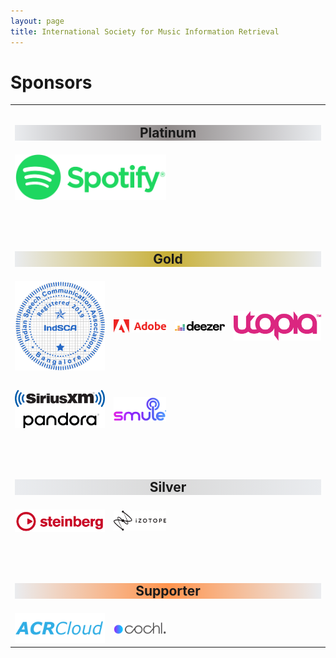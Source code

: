 ```yaml
---
layout: page
title: International Society for Music Information Retrieval
---
```

<h1>Sponsors</h1>
<table class="customtable">
    <tr>
        <td class="teamsection sponsorsection" colspan="4" style="text-align:center;">
            <h2 class="sponsorheadStaging" style="background-color:#8f8a8a; background-image: linear-gradient(to right, #eaecef, #8f8a8a, #eaecef);">Platinum</h2>
        </td>
    </tr>
    <tr>
        <td class="teamsection sponsorsection" colspan="2">
            <a href="https://research.atspotify.com/" target="_blank"><img src="/assets/sponsors/Spotify-logo.png" alt="Avatar" class="platinum-wrapper"></a>
        </td>
    </tr>
    <tr>
       <td>&nbsp;</td>
    </tr>
    <tr>
       <td>&nbsp;</td>
    </tr>
    <tr>
        <td class="teamsection sponsorsection" colspan="4" style="text-align:center;">
            <h2 class="sponsorheadStaging" style="background-color:#c8b037; background-image: linear-gradient(to right, #eaecef, #c8b037, #eaecef);">Gold</h2>
        </td>
    </tr>
    <tr>
        <td class="teamsection sponsorsection">
            <a href="https://indsca.web.app/about" target="_blank"><img src="/assets/sponsors/IndSCA-logo.png" alt="Avatar" class="small-gold-wrapper"></a>
        </td>
        <td class="teamsection sponsorsection">
            <a href="https://www.adobe.com" target="_blank"><img src="/assets/sponsors/Adobe-logo.png" alt="Avatar" class="gold-wrapper"></a>
        </td>
        <td class="teamsection sponsorsection">
            <a href="https://deezer.com" target="_blank"><img src="/assets/sponsors/deezer_logo.png" alt="Avatar" class="gold-wrapper"></a>
        </td>
        <td class="teamsection sponsorsection">
            <a href="https://utopiamusic.com/" target="_blank"><img src="/assets/sponsors/Utopia-Logo.png" alt="Avatar" class="gold-wrapper"></a>
        </td>
    </tr>
    <tr>
       <td>&nbsp;</td>
    </tr>
    <tr>
        <td class="teamsection sponsorsection">
            <a href="https://www.siriusxm.com/pandora" target="_blank"><img src="/assets/sponsors/SiriusPandora_logo.png" alt="Avatar" class="gold-wrapper"></a>
        </td>
        <td class="teamsection sponsorsection">
            <a href="https://www.smule.com" target="_blank"><img src="/assets/sponsors/smule_logo.png" alt="Avatar" class="gold-wrapper"></a>
        </td>
    </tr>
    <tr>
       <td>&nbsp;</td>
    </tr>
    <tr>
       <td>&nbsp;</td>
    </tr>
    <tr>
        <td class="teamsection sponsorsection" colspan="4" style="text-align:center;">
            <h2 class="sponsorheadStaging" style="background-color:#d9d9d9; background-image: linear-gradient(to right, #eaecef, #d9d9d9, #eaecef);">Silver</h2>
        </td>
    </tr>
    <tr>
        <td class="teamsection sponsorsection">
            <a href="https://www.steinberg.net/" target="_blank"><img src="/assets/sponsors/Steinberg-logo.png" alt="Avatar" class="silver-wrapper"></a>
        </td>
        <td class="teamsection sponsorsection">
            <a href="https://www.izotope.com/" target="_blank"><img src="/assets/sponsors/Izotope_Logo.png" alt="Avatar" class="silver-wrapper"></a>
        </td>
    </tr>
    <tr>
       <td>&nbsp;</td>
    </tr>
    <tr>
       <td>&nbsp;</td>
    </tr>
    <tr>
        <td class="teamsection sponsorsection" colspan="4" style="text-align:center;">
            <h2 class="sponsorheadStaging" style="background-color:#ff944d; background-image: linear-gradient(to right, #eaecef, #ff944d, #eaecef);">Supporter</h2>
        </td>
    </tr>
    <tr>
        <td class="teamsection sponsorsection">
            <a href="https://www.acrcloud.com/" target="_blank"><img src="/assets/sponsors/ACRCloud-logo.png" alt="Avatar" class="supporter-wrapper"></a>
        </td>
        <td class="teamsection sponsorsection">
            <a href="https://www.cochl.ai/" target="_blank"><img src="/assets/sponsors/cochl_logo.png" alt="Avatar" class="supporter-wrapper"></a>
        </td>
    </tr>
</table>
<br><br>
